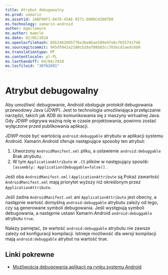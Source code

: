 ```yaml
---
title: Atrybut debugowalny
ms.prod: xamarin
ms.assetid: 1ABF90F1-6A70-45AE-9271-D90DC42807D0
ms.technology: xamarin-android
author: mgmclemore
ms.author: mamcle
ms.date: 02/05/2018
ms.openlocfilehash: 85b2462605f76e3be8bae589e9fe6cf655741746
ms.sourcegitcommit: 945df041e2180cb20af08b83cc703ecd1aedc6b0
ms.translationtype: MT
ms.contentlocale: pl-PL
ms.lasthandoff: 04/04/2018
ms.locfileid: "30762691"
---
```

# <a name="debuggable-attribute"></a>Atrybut debugowalny



Aby umożliwić debugowanie, Android obsługuje protokół debugowania przewodowy Java (JDWP). Jest to technologia umożliwiająca przełączanie narzędzi, takich jak ADB do komunikowania się z maszyny wirtualnej Java. Gdy JDWP odgrywa ważną rolę w czasie projektowania, powinno zostać wyłączone przed publikowania aplikacji.

JDWP może być wartością `android:debuggable` atrybutu w aplikacji systemu Android. Xamarin.Android oferuje następujące sposoby ten atrybut:

1.  Utworzony `AndroidManifext.xml` pliku, a ustawienie `android:debuggable` Brak atrybutu.
2.  W tym `ApplicationAttribute` w `.CS` plików w następujący sposób: `[assembly: Application(Debuggable=false)]` .


Jeśli oba `AndroidManifest.xml` i `ApplicationAttribute` są Pokaż zawartość `AndroidManifest.xml` mają priorytet wyższy niż określonym przez `ApplicationAttribute`.

Jeśli żadna `AndroidManifest.xml` ani `ApplicationAttribute` jest obecny, a następnie wartość domyślną `android:debuggable` atrybutu zależy od tego, czy są generowane symboli debugowania. Jeśli występują symboli debugowania, a następnie ustawi Xamarin.Android `android:debuggable` atrybutu `true`.

Należy pamiętać, że wartość `android:debuggable` atrybutu nie zawsze zależy od konfiguracji kompilacji. Istnieje możliwość dla wersji kompilacji mają `android:debuggable` atrybut na wartość true.


## <a name="related-links"></a>Linki pokrewne

- [Możliwością debugowania aplikacji na rynku systemu Android](http://labs.mwrinfosecurity.com/blog/2011/07/07/debuggable-apps-in-android-market/)
